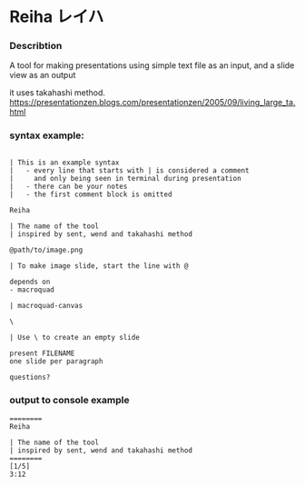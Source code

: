 # Reiha レイハ

### Describtion

A tool for making presentations using simple text file as an input, and a slide view as an output

it uses takahashi method.
https://presentationzen.blogs.com/presentationzen/2005/09/living_large_ta.html

### syntax example:

```

| This is an example syntax
|   - every line that starts with | is considered a comment
|     and only being seen in terminal during presentation
|   - there can be your notes
|   - the first comment block is omitted

Reiha

| The name of the tool
| inspired by sent, wend and takahashi method

@path/to/image.png

| To make image slide, start the line with @

depends on
- macroquad

| macroquad-canvas

\

| Use \ to create an empty slide

present FILENAME
one slide per paragraph

questions?
```

### output to console example

```
========
Reiha

| The name of the tool
| inspired by sent, wend and takahashi method
========
[1/5]
3:12
``` 
